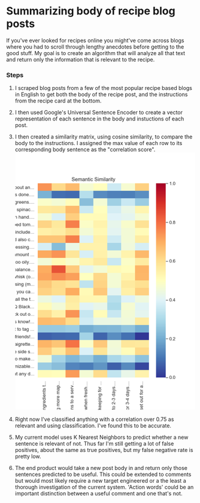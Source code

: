 # Summarizing body of recipe blog posts
If you've ever looked for recipes online you might've come across blogs where you had to scroll through lengthy anecdotes before getting to the good stuff. My goal is to create an algorithm that will analyze all that text and return only the information that is relevant to the recipe. 

### Steps
1. I scraped blog posts from a few of the most popular recipe based blogs in English to get both the body of the recipe post, and the instructions from the recipe card at the bottom.

2. I then used Google's Universal Sentence Encoder to create a vector representation of each sentence in the body and instuctions of each post.

3. I then created a similarity matrix, using cosine similarity, to compare the body to the instructions. I assigned the max value of each row to its corresponding body sentence as the "correlation score". 
![heatmap](https://github.com/masoncla/capstone/blob/master/heatmap.png)
4. Right now I've classified anything with a correlation over 0.75 as relevant and using classification. I've found this to be accurate.
4. My current model uses K Nearest Neighbors to predict whether a new sentence is relevant of not. Thus far I'm still getting a lot of false positives, about the same as true positives, but my false negative rate is pretty low.
5. The end product would take a new post body in and return only those sentences predicted to be useful. This could be extended to comments but would most likely require a new target engineered or a the least a thorough investigation of the current system. 'Action words' could be an important distinction between a useful comment and one that's not.
